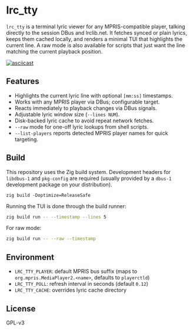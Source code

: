 # lrc_tty

`lrc_tty` is a terminal lyric viewer for any MPRIS-compatible player, talking directly to the session DBus and lrclib.net. It fetches synced or plain lyrics, keeps them cached locally, and renders a minimal TUI that highlights the current line. A raw mode is also available for scripts that just want the line matching the current playback position.

[![asciicast](https://asciinema.org/a/L7AKmoiom8G3evVR7uBDCFyja.svg)](https://asciinema.org/a/L7AKmoiom8G3evVR7uBDCFyja)

## Features

- Highlights the current lyric line with optional `[mm:ss]` timestamps.
- Works with any MPRIS player via DBus; configurable target.
- Reacts immediately to playback changes via DBus signals.
- Adjustable lyric window size (`--lines NUM`).
- Disk-backed lyric cache to avoid repeat network fetches.
- `--raw` mode for one-off lyric lookups from shell scripts.
- `--list-players` reports detected MPRIS player names for quick targeting.

## Build

This repository uses the Zig build system. Development headers for `libdbus-1` and `pkg-config` are required (usually provided by a `dbus-1` development package on your distribution).

```
zig build -Doptimize=ReleaseSafe
```

Running the TUI is done through the build runner:


```sh
zig build run -- --timestamp --lines 5
```

For raw mode:

```sh
zig build run -- --raw --timestamp
```

## Environment

- `LRC_TTY_PLAYER`: default MPRIS bus suffix (maps to `org.mpris.MediaPlayer2.<name>`, defaults to `playerctld`)
- `LRC_TTY_POLL`: refresh interval in seconds (default `0.12`)
- `LRC_TTY_CACHE`: overrides lyric cache directory

## License

GPL-v3
